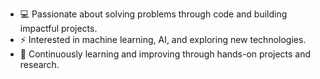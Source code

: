 - 💻 Passionate about solving problems through code and building impactful projects.
- ⚡ Interested in machine learning, AI, and exploring new technologies.
- 🌱 Continuously learning and improving through hands-on projects and research.


<!---
Goderr/Goderr is a ✨ special ✨ repository because its `README.md` (this file) appears on your GitHub profile.
You can click the Preview link to take a look at your changes.
--->
